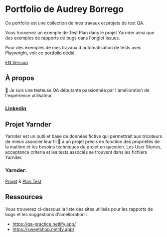 # Portfolio de Audrey Borrego
Ce portfolio est une collection de mes travaux et projets de test QA.

Vous trouverez un exemple de Test Plan dans le projet Yarnder ainsi que des exemples de rapports de bugs dans l'onglet Issues.

Pour des exemples de mes travaux d'automatisation de tests avec Playwright, voir ce [portfolio dédié](https://github.com/abrg-test/playwright-automated-tests).

[EN Version](https://github.com/abrg-test/abrgportfolioEN)
## À propos
🙌 Je suis une testeuse QA débutante passionnée par l'amélioration de l'expérience utilisateur.
### [Linkedin](https://www.linkedin.com/in/audrey-borrego-08a52095/)
## Projet Yarnder
Yarnder est un outil et base de données fictive qui permettrait aux tricoteurs de mieux associer leur fil :yarn: à un projet précis en fonction des propriétés de la matière et les besoins techniques du projet en question. Les User Stories, acceptance criteria et les tests associés se trouvent dans les fichiers Yarnder.
### Yarnder:
[Projet](https://github.com/abrg-test/abrgportfolioFR/blob/main/Projet%20Yarnder.FR.pdf) & [Plan Test](https://github.com/abrg-test/abrgportfolioFR/blob/main/Yarnder%20Plan%20Test.FR.pdf)
## Ressources
Vous trouverez ci-dessous la liste des sites utilisés pour les rapports de bugs et les suggestions d'amélioration :
* https://qa-practice.netlify.app/
* https://sweetshop.netlify.app/
